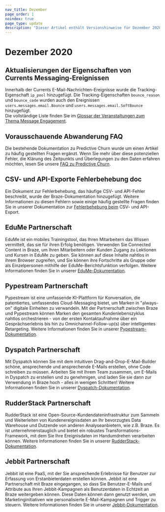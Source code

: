 ```yaml
---
nav_title: Dezember
page_order: 1
noindex: true
page_type: update
description: "Dieser Artikel enthält Versionshinweise für Dezember 2020."
---
```

# Dezember 2020

## Aktualisierungen der Eigenschaften von Currents Messaging-Ereignissen

Innerhalb der Currents E-Mail-Nachrichten-Ereignisse wurde die Tracking-Eigenschaft `ip_pool` hinzugefügt. Die Tracking-Eigenschaften `bounce_reason` und `bounce_code` wurden auch den Ereignissen `users.messages.email.Bounce` und `users.messages.email.SoftBounce` hinzugefügt. <br>Die vollständige Liste finden Sie im [Glossar der Veranstaltungen zum Thema Message Engagement]({{site.baseurl}}/user_guide/data_and_analytics/braze_currents/event_glossary/message_engagement_events/).

## Vorausschauende Abwanderung FAQ

Die bestehende Dokumentation zu Predictive Churn wurde um einen Artikel zu häufig gestellten Fragen ergänzt. Wenn Sie mehr über diese potenziellen Fehler, die Klärung des Zeitpunkts und Überlegungen zu den Daten erfahren möchten, lesen Sie unsere [FAQ zu Predictive Churn]({{site.baseurl}}/user_guide/predictive_suite/predictive_churn/prediction_faq/).

## CSV- und API-Exporte Fehlerbehebung doc

Ein Dokument zur Fehlerbehebung, das häufige CSV- und API-Fehler beschreibt, wurde der Braze-Dokumentation hinzugefügt. Weitere Informationen zu diesen Fehlern sowie einige häufig gestellte Fragen finden Sie in unserer Dokumentation zur [Fehlerbehebung beim]({{site.baseurl}}/user_guide/data_and_analytics/export_braze_data/export_troubleshooting/) CSV- und API-Export. 

## EduMe Partnerschaft

EduMe ist ein mobiles Trainingstool, das Ihren Mitarbeitern das Wissen vermittelt, das sie für ihren Erfolg benötigen. Verwenden Sie Connected Content in Braze, um Ihren Mitarbeitern oder Kunden Zugang zu Lektionen und Kursen in EduMe zu geben. Sie können auf diese Inhalte nahtlos in ihrem Browser zugreifen, und Sie können ihre Fortschritte als Gruppe oder als Einzelpersonen mithilfe der EduMe-Berichtsfunktion verfolgen. Weitere Informationen finden Sie in unserer [EduMe-Dokumentation]({{site.baseurl}}/partners/channel_extensions/learning/edume/).

## Pypestream Partnerschaft

Pypestream ist eine umfassende KI-Plattform für Konversation, die patentiertes, umfassendes Cloud-Messaging bietet, um Marken in "always-on" digitale Einheiten zu verwandeln. Mit der Partnerschaft zwischen Braze und Pypestream können Marken den gesamten Kundenlebenszyklus nahtlos orchestrieren - von der ersten Kontaktaufnahme über ein Gesprächserlebnis bis hin zu Omnichannel-Follow-up(s) über intelligentes Retargeting. Weitere Informationen finden Sie in unserer [Pypestream-Dokumentation]({{site.baseurl}}/partners/advertising_technologies/attribution/pypestream/).

## Dyspatch Partnerschaft

Mit Dyspatch können Sie mit dem intuitiven Drag-and-Drop-E-Mail-Builder schöne, ansprechende und ansprechende E-Mails erstellen, ohne Code schreiben zu müssen. Arbeiten Sie mit Ihrem Team zusammen, um E-Mails in Dyspatch zu erstellen und zu genehmigen, und laden Sie sie dann zur Verwendung in Braze hoch - alles in wenigen Schritten! Weitere Informationen finden Sie in unserer [Dyspatch-Dokumentation]({{site.baseurl}}/partners/channel_extensions/creative_and_personalization/email_orchestration/dyspatch/).

## RudderStack Partnerschaft

RudderStack ist eine Open-Source-Kundendateninfrastruktur zum Sammeln und Weiterleiten von Kundenereignisdaten an Ihr bevorzugtes Data Warehouse und Dutzende von anderen Analyseanbietern, wie z.B. Braze. Es ist unternehmenstauglich und bietet ein robustes Transformations-Framework, mit dem Sie Ihre Ereignisdaten im Handumdrehen verarbeiten können. Weitere Informationen finden Sie in unserer [RudderStack-Dokumentation]({{site.baseurl}}/partners/data_and_infrastructure_agility/customer_data_platform/rudderstack/#rudderstack).

## Jebbit Partnerschaft

Jebbit ist eine PaaS, mit der Sie ansprechende Erlebnisse für Benutzer zur Erfassung von Erstanbieterdaten erstellen können. Jebbit ist eine Partnerschaft mit Braze eingegangen, so dass Sie Benutzer-E-Mails und Attribute aus Ihren Jebbit-Kampagnen als Benutzerdaten in Echtzeit an Braze weitergeben können. Diese Daten können dann genutzt werden, um Marketinginitiativen wie personalisierte E-Mail-Kampagnen und Trigger zu steuern. Weitere Informationen finden Sie in unserer [Jebbit-Dokumentation]({{site.baseurl}}/partners/data_and_infrastructure_agility/customer_data_platform/jebbit/#jebbit).

